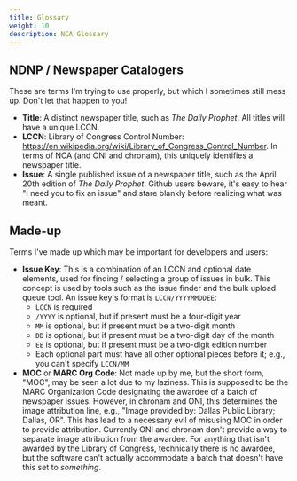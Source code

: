 ```yaml
---
title: Glossary
weight: 10
description: NCA Glossary
---
```


## NDNP / Newspaper Catalogers

These are terms I'm trying to use properly, but which I sometimes still mess
up.  Don't let that happen to you!

- **Title**: A distinct newspaper title, such as *The Daily Prophet*.  All
  titles will have a unique LCCN.
- **LCCN**: Library of Congress Control Number:
  <https://en.wikipedia.org/wiki/Library_of_Congress_Control_Number>.  In terms
  of NCA (and ONI and chronam), this uniquely identifies a newspaper title.
- **Issue**: A single published issue of a newspaper title, such as the April
  20th edition of *The Daily Prophet*.  Github users beware, it's easy to hear
  "I need you to fix an issue" and stare blankly before realizing what was
  meant.

## Made-up

Terms I've made up which may be important for developers and users:

- **Issue Key**: This is a combination of an LCCN and optional date elements,
  used for finding / selecting a group of issues in bulk.  This concept is used
  by tools such as the issue finder and the bulk upload queue tool.  An issue
  key's format is `LCCN/YYYYMMDDEE`:
  - `LCCN` is required
  - `/YYYY` is optional, but if present must be a four-digit year
  - `MM` is optional, but if present must be a two-digit month
  - `DD` is optional, but if present must be a two-digit day of the month
  - `EE` is optional, but if present must be a two-digit edition number
  - Each optional part must have all other optional pieces before it; e.g., you
    can't specify `LCCN/MM`
- **MOC** or **MARC Org Code**: Not made up by me, but the short form, "MOC",
  may be seen a lot due to my laziness.  This is supposed to be the MARC
  Organization Code designating the awardee of a batch of newspaper issues.
  However, in chronam and ONI, this determines the image attribution line,
  e.g., "Image provided by: Dallas Public Library; Dallas, OR".  This has lead
  to a necessary evil of misusing MOC in order to provide attribution.
  Currently ONI and chronam don't provide a way to separate image attribution
  from the awardee.  For anything that isn't awarded by the Library of
  Congress, technically there is no awardee, but the software can't actually
  accommodate a batch that doesn't have this set to *something*.
